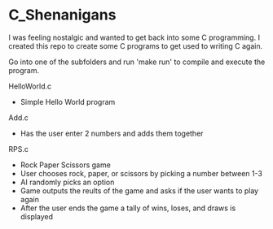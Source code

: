 # C_Shenanigans
I was feeling nostalgic and wanted to get back into some C programming.
I created this repo to create some C programs to get used to writing C again.

Go into one of the subfolders and run 'make run' to compile and execute the program.

HelloWorld.c
  - Simple Hello World program

Add.c
  - Has the user enter 2 numbers and adds them together

RPS.c
  - Rock Paper Scissors game
  - User chooses rock, paper, or scissors by picking a number between 1-3
  - AI randomly picks an option
  - Game outputs the reults of the game and asks if the user wants to play again
  - After the user ends the game a tally of wins, loses, and draws is displayed
